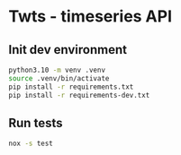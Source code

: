 # Twts - timeseries API

## Init dev environment

```bash
python3.10 -m venv .venv
source .venv/bin/activate
pip install -r requirements.txt
pip install -r requirements-dev.txt
```

## Run tests

```bash
nox -s test
```